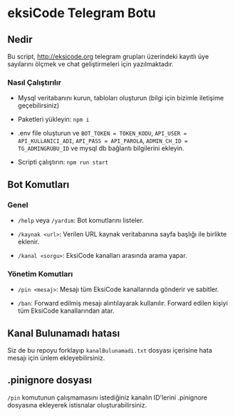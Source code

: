 # eksiCode Telegram Botu

## Nedir

Bu script, http://eksicode.org telegram grupları üzerindeki kayıtlı üye sayılarını ölçmek
ve chat geliştirmeleri için yazılmaktadır.

### Nasıl Çalıştırılır

-   Mysql veritabanını kurun, tabloları oluşturun (bilgi için bizimle iletişime geçebilirsiniz)

-   Paketleri yükleyin: `npm i`

-   .env file oluşturun ve `BOT_TOKEN = TOKEN_KODU`, `API_USER = API_KULLANICI_ADI`, `API_PASS = API_PAROLA`, `ADMIN_CH_ID = TG_ADMINGRUBU_ID` ve mysql db bağlantı bilgilerini ekleyin.

-   Scripti çalıştırın: `npm run start`

## Bot Komutları

### Genel

-  `/help` veya `/yardım`: Bot komutlarını listeler.

-   `/kaynak <url>`: Verilen URL kaynak veritabanına sayfa başlığı ile birlikte eklenir.

-   `/kanal <sorgu>`: EksiCode kanalları arasında arama yapar.

### Yönetim Komutları

-   `/pin <mesaj>`: Mesajı tüm EksiCode kanallarında gönderir ve sabitler.

-   `/ban`: Forward edilmiş mesajı alıntılayarak kullanılır. Forward edilen kişiyi tüm EksiCode kanallarından atar.

## Kanal Bulunamadı hatası

Siz de bu repoyu forklayıp `kanalBulunamadi.txt` dosyası içerisine hata mesajı için ünlem ekleyebilirsiniz.

## .pinignore dosyası

`/pin` komutunun çalışmamasını istediğiniz kanalın ID'lerini .pinignore dosyasına ekleyerek istisnalar oluşturabilirsiniz.
